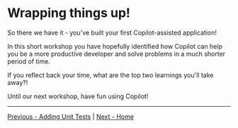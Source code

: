 # Wrapping things up!

So there we have it - you've built your first Copilot-assisted application!

In this short workshop you have hopefully identified how Copilot can help you be a more productive developer and solve problems in a much shorter period of time.

If you reflect back your time, what are the top two learnings you'll take away?!

Until our next workshop, have fun using Copilot!

---------------
[Previous - Adding Unit Tests](./06-Step06.md) | [Next - Home](README.md)